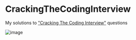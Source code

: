 # CrackingTheCodingInterview
My solutions to <a href="https://www.amazon.pl/Cracking-Coding-Interview-Programming-Questions/dp/0984782850">"Cracking The Coding Interview"</a> questions

![image](https://user-images.githubusercontent.com/52860350/159959923-3de5d9e4-a222-4eec-b849-86fbebfb07ff.png)

